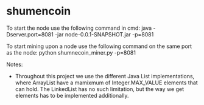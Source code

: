 # shumencoin

To start the node use the following command in cmd:
java -Dserver.port=8081 -jar node-0.0.1-SNAPSHOT.jar -p=8081

To start mining upon a node use the following command on the same port as the node:
python shumnecoin_miner.py -p=8081

Notes:
- Throughout this project we use the different Java List implementations, where ArrayList have a mamixmum of Integer.MAX_VALUE elements that can hold. The LinkedList has no such limitation, but the way we get elements has to be implemented additionally.